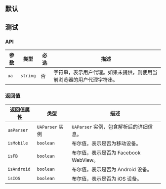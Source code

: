 ---
---



## 默认
<code src="../../src/demo/tools/env/default.tsx" defaultShowCode ></code>


## 测试
<code src="../../src/demo/tools/env/testEnv.tsx" defaultShowCode ></code>

### API



| 参数   | 类型       | 必选 | 描述                                 |
|------|----------|----|------------------------------------|
| `ua` | `string` | 否  | 字符串，表示用户代理。如果未提供，则使用当前浏览器的用户代理字符串。 |

### 返回值

| 返回值属性       | 类型            | 描述                          |
|-------------|---------------|-----------------------------|
| `uaParser`  | `UAParser` 实例 | `UAParser` 实例，包含解析后的详细信息。   |
| `isMobile`  | `boolean`     | 布尔值，表示是否为移动设备。              |
| `isFB`      | `boolean`     | 布尔值，表示是否为 Facebook WebView。 |
| `isAndroid` | `boolean`     | 布尔值，表示是否为 Android 设备。       |
| `isIOS`     | `boolean`     | 布尔值，表示是否为 iOS 设备。           |

